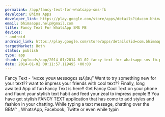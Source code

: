 ```yaml
--- 
permalink: /app/fancy-text-for-whatsapp-sms-fb
developer: Bhima Apps
developer_link: https://play.google.com/store/apps/details?id=com.bhimaapps.fancytextfree
email: bhimaapps.help@gmail.com
title: Fancy Text For WhatsApp SMS FB
devices: 
- android
android_link: https://play.google.com/store/apps/details?id=com.bhimaapps.fancytextfree
targetMarket: Both
status: publish
type: app
thumb: /uploads/app/2014-01/2014-01-02-fancy-text-for-whatsapp-sms-fb.png
date: 2014-01-02 08:11:57.119495 +00:00
---
```


Fancy Text - “мαкє уσυя мєѕѕαgєѕ sʇʎן!sɥ” 
Want to try something new for your text?? 
want to impress your friends with cool text?? 
Finally, long awaited App of fun Fancy Text is here!! 
Get Fancy Cool Text on your phone and flaunt your stylish text habit and feed your zeal to impress people!!!
You have got stylish FANCY TEXT application that has come to add styles and fashion in your chatting. 
While typing a text message, chatting over the BBM™ , WhatsApp, Facebook, Twitte or even while typin
